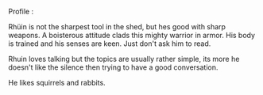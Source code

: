 Profile : 

Rhüin is not the sharpest tool in the shed, but hes good with sharp weapons.
A boisterous attitude clads this mighty warrior in armor. His body is trained and his senses are keen. Just don't ask him to read.

Rhuin loves talking but the topics are usually rather simple, its more he doesn't like the silence then trying to have a good conversation.

He likes squirrels and rabbits.